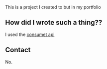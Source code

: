 This is a project I created to but in my portfolio

## How did I wrote such a thing??
I used the [consumet api](https://docs.consumet.org/)

## Contact
No.